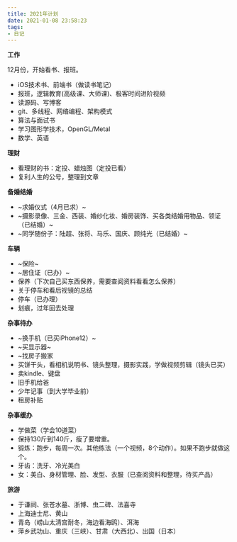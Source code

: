 ```yaml
---
title: 2021年计划
date: 2021-01-08 23:58:23
tags:
- 日记
---
```


**工作**

12月份，开始看书、报班。

- iOS技术书、前端书（做读书笔记）
- 报班，逻辑教育(高级课、大师课)、极客时间进阶视频
- 读源码、写博客
- git、多线程、网络编程、架构模式
- 算法与面试书
- 学习图形学技术，OpenGL/Metal
- 数学、英语

**理财**

- 看理财的书：定投、蜡烛图（定投已看）
- 复利人生的公号，整理到文章

**备婚结婚**

- ~求婚仪式（4月已求）~
- ~摄影录像、三金、西装、婚纱化妆、婚房装饰、买各类结婚用物品、领证（已结婚）~
- ~同学随份子：陆超、张将、马乐、国庆、顾纯光（已结婚）~

**车辆**

- ~保险~
- ~居住证（已办）~
- 保养（下次自己买东西保养，需要查阅资料看看怎么保养）
- 关于停车和看后视镜的总结
- 停车（已办理）
- 划痕，过年回去处理

**杂事待办**

- ~换手机（已买iPhone12）~
- ~买显示器~
- ~找房子搬家
- 买饼干头，看相机说明书、镜头整理，摄影实践，学做视频剪辑（镜头已买）
- 卖kindle、键盘
- 旧手机给爸
- 少年记事（到大学毕业前）
- 租房补贴

**杂事缓办**

- 学做菜（学会10道菜）
- 保持130斤到140斤，瘦了要增重。
- 锻炼：跑步，每周一次。其他练法（一个视频，8个动作）。如果不跑步就做这个。
- 牙齿：洗牙、冷光美白
- 女：美白、身材管理、脸、发型、衣服（已查阅资料和整理，待买产品）

**旅游**

- 于谦祠、张苍水墓、浙博、虫二碑、法喜寺
- 上海迪士尼、黄山
- 青岛（崂山太清宫耐冬，海边看海鸥）、洱海
- 萍乡武功山、重庆（三峡）、甘肃（大西北）、出国（日本）
